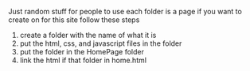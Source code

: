 Just random stuff for people to use each folder is a page if you want to create on for this site follow these steps
1. create a folder with the name of what it is
2. put the html, css, and javascript files in the folder
3. put the folder in the HomePage folder
4. link the html if that folder in  home.html

